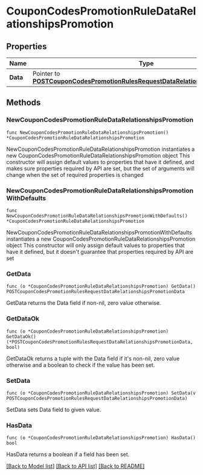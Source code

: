 # CouponCodesPromotionRuleDataRelationshipsPromotion

## Properties

Name | Type | Description | Notes
------------ | ------------- | ------------- | -------------
**Data** | Pointer to [**POSTCouponCodesPromotionRulesRequestDataRelationshipsPromotionData**](POSTCouponCodesPromotionRulesRequestDataRelationshipsPromotionData.md) |  | [optional] 

## Methods

### NewCouponCodesPromotionRuleDataRelationshipsPromotion

`func NewCouponCodesPromotionRuleDataRelationshipsPromotion() *CouponCodesPromotionRuleDataRelationshipsPromotion`

NewCouponCodesPromotionRuleDataRelationshipsPromotion instantiates a new CouponCodesPromotionRuleDataRelationshipsPromotion object
This constructor will assign default values to properties that have it defined,
and makes sure properties required by API are set, but the set of arguments
will change when the set of required properties is changed

### NewCouponCodesPromotionRuleDataRelationshipsPromotionWithDefaults

`func NewCouponCodesPromotionRuleDataRelationshipsPromotionWithDefaults() *CouponCodesPromotionRuleDataRelationshipsPromotion`

NewCouponCodesPromotionRuleDataRelationshipsPromotionWithDefaults instantiates a new CouponCodesPromotionRuleDataRelationshipsPromotion object
This constructor will only assign default values to properties that have it defined,
but it doesn't guarantee that properties required by API are set

### GetData

`func (o *CouponCodesPromotionRuleDataRelationshipsPromotion) GetData() POSTCouponCodesPromotionRulesRequestDataRelationshipsPromotionData`

GetData returns the Data field if non-nil, zero value otherwise.

### GetDataOk

`func (o *CouponCodesPromotionRuleDataRelationshipsPromotion) GetDataOk() (*POSTCouponCodesPromotionRulesRequestDataRelationshipsPromotionData, bool)`

GetDataOk returns a tuple with the Data field if it's non-nil, zero value otherwise
and a boolean to check if the value has been set.

### SetData

`func (o *CouponCodesPromotionRuleDataRelationshipsPromotion) SetData(v POSTCouponCodesPromotionRulesRequestDataRelationshipsPromotionData)`

SetData sets Data field to given value.

### HasData

`func (o *CouponCodesPromotionRuleDataRelationshipsPromotion) HasData() bool`

HasData returns a boolean if a field has been set.


[[Back to Model list]](../README.md#documentation-for-models) [[Back to API list]](../README.md#documentation-for-api-endpoints) [[Back to README]](../README.md)



